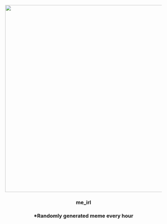 <p align="center">
        <img src="https://i.redd.it/tipyy1qomjw81.jpg" width="600" height="600">
        </p>
        <h3 align="center">me_irl</h3>
        <h3 align="center">*Randomly generated meme every hour</h3>
    